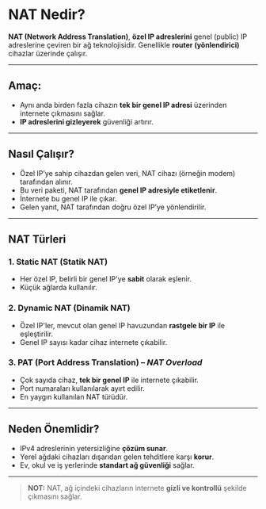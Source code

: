 # NAT Nedir? 

**NAT (Network Address Translation)**, **özel IP adreslerini** genel (public) IP adreslerine çeviren bir ağ teknolojisidir. 
Genellikle **router (yönlendirici)** cihazlar üzerinde çalışır.

---

## Amaç:
- Aynı anda birden fazla cihazın **tek bir genel IP adresi** üzerinden internete çıkmasını sağlar.
- **IP adreslerini gizleyerek** güvenliği artırır.

---

## Nasıl Çalışır?
- Özel IP’ye sahip cihazdan gelen veri, NAT cihazı (örneğin modem) tarafından alınır.
- Bu veri paketi, NAT tarafından **genel IP adresiyle etiketlenir**.
- İnternete bu genel IP ile çıkar.
- Gelen yanıt, NAT tarafından doğru özel IP’ye yönlendirilir.

---

##  NAT Türleri

### 1. **Static NAT** (Statik NAT)
- Her özel IP, belirli bir genel IP'ye **sabit** olarak eşlenir.
- Küçük ağlarda kullanılır.

### 2. **Dynamic NAT** (Dinamik NAT)
- Özel IP'ler, mevcut olan genel IP havuzundan **rastgele bir IP** ile eşleştirilir.
- Genel IP sayısı kadar cihaz internete çıkabilir.

### 3. **PAT (Port Address Translation)** – *NAT Overload*
- Çok sayıda cihaz, **tek bir genel IP** ile internete çıkabilir.
- Port numaraları kullanılarak ayırt edilir.
- En yaygın kullanılan NAT türüdür.

---

## Neden Önemlidir?

- IPv4 adreslerinin yetersizliğine **çözüm sunar**.
- Yerel ağdaki cihazları dışarıdan gelen tehditlere karşı **korur**.
- Ev, okul ve iş yerlerinde **standart ağ güvenliği** sağlar.

----

>**NOT:** NAT, ağ içindeki cihazların internete **gizli ve kontrollü** şekilde çıkmasını sağlar.
